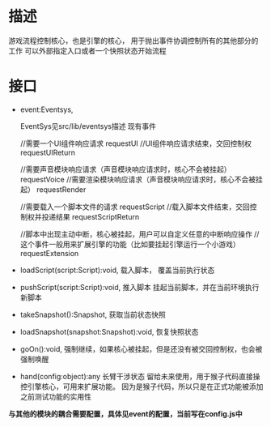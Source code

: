 # 描述
游戏流程控制核心，也是引擎的核心，
用于抛出事件协调控制所有的其他部分的工作
可以外部指定入口或者一个快照状态开始流程
# 接口
+ event:Eventsys,

    EventSys见src/lib/eventsys描述
    现有事件

    //需要一个UI组件响应请求
    requestUI
    //UI组件响应请求结束，交回控制权
    requestUIReturn


    //需要声音模块响应请求（声音模块响应请求时，核心不会被挂起）
    requestVoice
    //需要渲染模块响应请求（声音模块响应请求时，核心不会被挂起）
    requestRender


    //需要载入一个脚本文件的请求
    requestScript
    //载入脚本文件结束，交回控制权并投递结果
    requestScriptReturn

    //脚本中出现主动中断，核心被挂起，用户可以自定义任意的中断响应操作
    //这个事件一般用来扩展引擎的功能（比如要挂起引擎运行一个小游戏）
    requestExtension

+ loadScript(script:Script):void,
    载入脚本，
    覆盖当前执行状态

+ pushScript(script:Script):void,
    推入脚本
    挂起当前脚本，并在当前环境执行新脚本

+ takeSnapshot():Snapshot,
    获取当前状态快照  

+ loadSnapshot(snapshot:Snapshot):void,
    恢复快照状态

+ goOn():void,
    强制继续，如果核心被挂起，但是还没有被交回控制权，也会被强制唤醒


+ hand(config:object):any
    长臂干涉状态
    留给未来使用，用于猴子代码直接操控引擎核心，可用来扩展功能。
    因为是猴子代码，所以只是在正式功能被添加之前测试功能的实用性

**与其他的模块的耦合需要配置，具体见event的配置，当前写在config.js中**